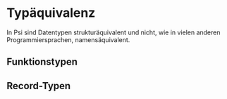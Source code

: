 # Typäquivalenz

In Psi sind Datentypen strukturäquivalent und nicht, wie in vielen anderen Programmiersprachen, namensäquivalent.

## Funktionstypen

## Record-Typen
